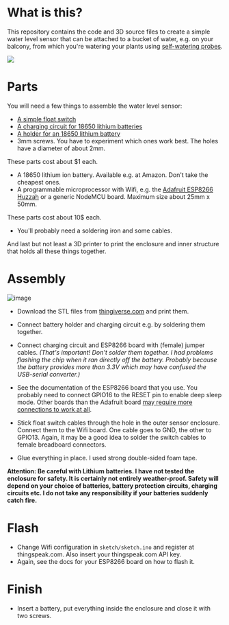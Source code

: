 # What is this?

This repository contains the code and 3D source files to create a simple water level sensor that can be attached to a bucket of water, e.g. on your balcony, from which you're watering your plants using [self-watering probes](http://www.amazon.com/Self-Watering-Probes-Package-of-5/dp/B0002VAHXC). 

![](http://thingiverse-production-new.s3.amazonaws.com/renders/62/60/4b/f8/ff/IMG_0102_preview_featured.jpg)

# Parts

You will need a few things to assemble the water level sensor:  

- [A simple float switch](http://www.ebay.co.uk/itm/New-Liquid-Water-Level-Sensor-Horizontal-Float-Switch-UK-seller/281535436270?_trksid=p2047675.c100005.m1851&_trkparms=aid%3D222007%26algo%3DSIC.MBE%26ao%3D1%26asc%3D20140122125356%26meid%3Dbb54abe65c6a44788b7bfc30358d424f%26pid%3D100005%26rk%3D1%26rkt%3D2%26sd%3D111683723239&rt=nc)  
- [A charging circuit for 18650 lithium batteries](http://www.aliexpress.com/item/Micro-USB-5V-1A-18650-Lithium-Battery-Charging-Board-Charger-Module-With-Protection/32265626505.html)  
- [A holder for an 18650 lithium battery](http://www.aliexpress.com/item/FREE-SHIPPING-5-Pcs-New-18650-Battery-3-7V-Clip-Holder-Box-Case-Black-With/32331098387.html)  
- 3mm screws. You have to experiment which ones work best. The holes have a diameter of about 2mm.  

These parts cost about $1 each.   

- A 18650 lithium ion battery. Available e.g. at Amazon. Don't take the cheapest ones.   
- A programmable microprocessor with Wifi, e.g. the [Adafruit ESP8266 Huzzah](http://www.adafruit.com/product/2471) or a generic NodeMCU board. Maximum size about 25mm x 50mm.   

These parts cost about 10$ each. 

- You'll probably need a soldering iron and some cables.   

And last but not least a 3D printer to print the enclosure and inner structure that holds all these things together. 

# Assembly 

![image](http://thingiverse-production-new.s3.amazonaws.com/renders/7e/ba/90/2a/41/IMG_0096_preview_featured.jpg)

- Download the STL files from [thingiverse.com](http://www.thingiverse.com/thing:862976) and print them. 
- Connect battery holder and charging circuit e.g. by soldering them together. 
- Connect charging circuit and ESP8266 board with (female) jumper cables. 
	_(That's important! Don't solder them together. I had problems flashing the chip when it ran directly off the battery. Probably because the battery provides more than 3.3V which may have confused the USB-serial converter.)_

- See the documentation of the ESP8266 board that you use. You probably need to connect GPIO16 to the RESET pin to enable deep sleep mode. Other boards than the Adafruit board [may require more connections to work at all](http://blog.squix.ch/2015/02/esp8266-esp-201-breakout-board-review.html).

- Stick float switch cables through the hole in the outer sensor enclosure. Connect them to the Wifi board. One cable goes to GND, the other to GPIO13. Again, it may be a good idea to solder the switch cables to female breadboard connectors. 

- Glue everything in place. I used strong double-sided foam tape. 

**Attention: Be careful with Lithium batteries. I have not tested the enclosure for safety. It is certainly not entirely weather-proof. Safety will depend on your choice of batteries, battery protection circuits, charging circuits etc. I do not take any responsibility if your batteries suddenly catch fire.**

# Flash 

- Change Wifi configuration in `sketch/sketch.ino` and register at thingspeak.com. Also insert your thingspeak.com API key. 
- Again, see the docs for your ESP8266 board on how to flash it. 

# Finish

- Insert a battery, put everything inside the enclosure and close it with two screws. 